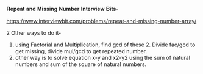 𝐑𝐞𝐩𝐞𝐚𝐭 𝐚𝐧𝐝 𝐌𝐢𝐬𝐬𝐢𝐧𝐠 𝐍𝐮𝐦𝐛𝐞𝐫 𝐈𝐧𝐭𝐞𝐫𝐯𝐢𝐞𝐰 𝐁𝐢𝐭𝐬-

https://www.interviewbit.com/problems/repeat-and-missing-number-array/

2 Other ways to do it-
1. using Factorial and Multiplication, find gcd of these 2. Divide fac/gcd to get missing, divide mul/gcd to get repeated number.
2. other way is to solve equation x-y and x2-y2 using the sum of natural numbers and sum of the square of natural numbers.
